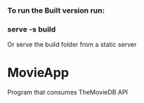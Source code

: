 ### To run the Built version run:


### serve -s build

Or serve the build folder from a static server

# MovieApp
Program that consumes TheMovieDB API
